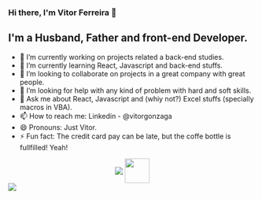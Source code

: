 ### Hi there, I'm Vitor Ferreira 👋


## I'm a Husband, Father and front-end Developer.

- 🔭 I’m currently working on projects related a back-end studies.
- 🌱 I’m currently learning React, Javascript and back-end stuffs.
- 👯 I’m looking to collaborate on projects in a great company with great people.
- 🤔 I’m looking for help with any kind of problem with hard and soft skills.
- 💬 Ask me about React, Javascript and (whiy not?) Excel stuffs (specially macros in VBA).
- 📫 How to reach me: Linkedin - @vitorgonzaga
- 😄 Pronouns: Just Vitor.
- ⚡ Fun fact: The credit card pay can be late, but the coffe bottle is fullfilled! Yeah!

<div align="center">
  <img align="center" margin="0 10 10 0" src="https://github-readme-stats.vercel.app/api?username=vitorgonzaga&show_icons=true&theme=radical" />
  <img align="center" height="50px" margin="0 10 10 0" src= "https://github-readme-stats.vercel.app/api/top-langs/?username=vitorgonzaga&layout=compact&theme=radical" />
</div>
  <img align="center" src="https://github-readme-stats.vercel.app/api/wakatime?username=vitorgonzaga&theme=radical" />

